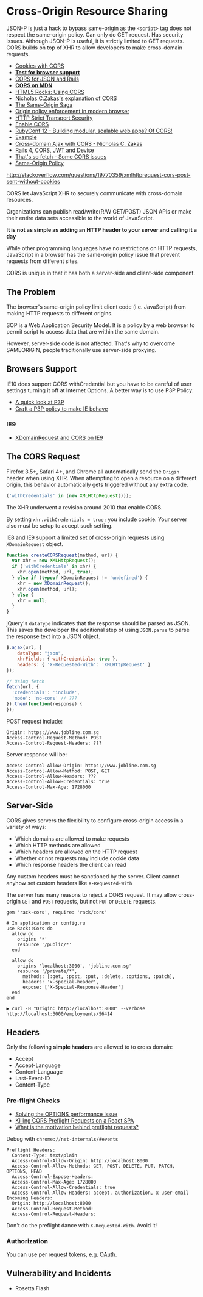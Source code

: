 # Cross-Origin Resource Sharing

JSON-P is just a hack to bypass same-origin as the `<script>` tag does not respect the same-origin policy. Can only do GET request. Has security issues. Although JSON-P is useful, it is strictly limited to GET requests. CORS builds on top of XHR to allow developers to make cross-domain requests.

* [Cookies with CORS](https://quickleft.com/blog/cookies-with-my-cors/)
* [**Test for browser support**](https://test-cors.appspot.com/#technical)
* [CORS for JSON and Rails](http://www.tsheffler.com/blog/2011/02/22/cross-origin-resource-sharing-for-json-and-rails/)
* [**CORS on MDN**](https://developer.mozilla.org/en-US/docs/Web/HTTP/Access_control_CORS)
* [HTML5 Rocks: Using CORS](http://www.html5rocks.com/en/tutorials/cors/)
* [Nicholas C.Zakas's explanation of CORS](https://www.nczonline.net/blog/2010/05/25/cross-domain-ajax-with-cross-origin-resource-sharing/)
* [The Same-Origin Saga](https://vimeo.com/54121245)
* [Origin policy enforcement in modern browser](https://www.youtube.com/watch?v=PbvxtMCUG8U)
* [HTTP Strict Transport Security](https://www.owasp.org/index.php/HTTP_Strict_Transport_Security)
* [Enable CORS](http://enable-cors.org/)
* [RubyConf 12 - Building modular, scalable web apps? Of CORS!](https://www.youtube.com/watch?v=VQA2yrpI7Xk)
* [Example](https://github.com/mbleigh/cors-talk-example)
* [Cross-domain Ajax with CORS - Nicholas C. Zakas](http://www.nczonline.net/blog/2010/05/25/cross-domain-ajax-with-cross-origin-resource-sharing/)
* [Rails 4, CORS, JWT and Devise](https://www.youtube.com/watch?v=_CAq-F2icp4)
* [That's so fetch - Some CORS issues](http://jakearchibald.com/2015/thats-so-fetch/)
* [Same-Origin Policy](https://annevankesteren.nl/2015/02/same-origin-policy)

http://stackoverflow.com/questions/19770359/xmlhttprequest-cors-post-sent-without-cookies

CORS let JavaScript XHR to securely communicate with cross-domain resources.

Organizations can publish read/write(R/W GET/POST) JSON APIs or make their entire data sets accessible to the world of JavaScript.

**It is not as simple as adding an HTTP header to your server and calling it a day**

While other programming languages have no restrictions on HTTP requests, JavaScript in a browser has the same-origin policy issue that prevent requests from different sites.

CORS is unique in that it has both a server-side and client-side component.

## The Problem

The browser's same-origin policy limit client code (i.e. JavaScript) from making HTTP requests to different origins.

SOP is a Web Application Security Model. It is a policy by a web browser to permit script to access data that are within the same domain.

However, server-side code is not affected. That's why to overcome SAMEORIGIN, people traditionally use server-side proxying.

## Browsers Support

IE10 does support CORS withCredential but you have to be careful of user settings turning it off at Internet Options. A better way is to use P3P Policy:

* [A quick look at P3P](http://blogs.msdn.com/b/ieinternals/archive/2013/09/17/simple-introduction-to-p3p-cookie-blocking-frame.aspx)
* [Craft a P3P policy to make IE behave](http://www.techrepublic.com/blog/software-engineer/craft-a-p3p-policy-to-make-ie-behave/)

### IE9

* [XDomainRequest and CORS on IE9](http://perrymitchell.net/article/xdomainrequest-cors-ie9/)

## The CORS Request

Firefox 3.5+, Safari 4+, and Chrome all automatically send the `Origin` header when using XHR. When attempting to open a resource on a different origin, this behavior automatically gets triggered without any extra code.

```js
('withCredentials' in (new XMLHttpRequest()));
```

The XHR underwent a revision around 2010 that enable CORS.

By setting `xhr.withCredentials = true;` you include cookie. Your server also must be setup to accept such setting.

IE8 and IE9 support a limited set of cross-origin requests using `XDomainRequest` object.

```js
function createCORSRequest(method, url) {
  var xhr = new XMLHttpRequest();
  if ('withCredentials' in xhr) {
    xhr.open(method, url, true);
  } else if (typeof XDomainRequest != 'undefined') {
    xhr = new XDomainRequest();
    xhr.open(method, url);
  } else {
    xhr = null;
  }
}
```

jQuery's `dataType` indicates that the response should be parsed as JSON. This saves the developer the additional step of using `JSON.parse` to parse the  response text into a JSON object.

```js
$.ajax(url, {
	dataType: "json",
	xhrFields: { withCredentials: true },
	headers: { 'X-Requested-With': 'XMLHttpRequest' }});
```

```js
// Using fetch
fetch(url, {
  'credentials': 'include',
  'mode': 'no-cors' // ???
}).then(function(response) {
});
```

POST request include:

```
Origin: https://www.jobline.com.sg
Access-Control-Request-Method: POST
Access-Control-Request-Headers: ???
```

Server response will be:

```
Access-Control-Allow-Origin: https://www.jobline.com.sg
Access-Control-Allow-Method: POST, GET
Access-Control-Allow-Headers: ???
Access-Control-Allow-Credentials: true
Access-Control-Max-Age: 1728000
```

## Server-Side

CORS gives servers the flexibility to configure cross-origin access in a variety of ways:

* Which domains are allowed to make requests
* Which HTTP methods are allowed
* Which headers are allowed on the HTTP request
* Whether or not requests may include cookie data
* Which response headers the client can read

Any custom headers must be sanctioned by the server. Client cannot anyhow set custom headers like `X-Requested-With`

The server has many reasons to reject a CORS request. It may allow cross-origin `GET` and `POST` requests, but not `PUT` or `DELETE` requests.

```
gem 'rack-cors', require: 'rack/cors'

# In application or config.ru
use Rack::Cors do
  allow do
    origins '*'
    resource '/public/*'
  end
  
  allow do
    origins 'localhost:3000', 'jobline.com.sg'
    resource '/private/*',
      methods: [:get, :post, :put, :delete, :options, :patch],
      headers: 'x-special-header',
      expose: ['X-Special-Response-Header']
  end
end
```

```
▶ curl -H "Origin: http://localhost:8000" --verbose http://localhost:3000/employments/S6414
```

## Headers

Only the following **simple headers** are allowed to to cross domain:

* Accept
* Accept-Language
* Content-Language
* Last-Event-ID
* Content-Type

### Pre-flight Checks

* [Solving the OPTIONS performance issue](https://www.soasta.com/blog/options-web-performance-with-single-page-applications/)
* [Killing CORS Preflight Requests on a React SPA](https://m.alphasights.com/killing-cors-preflight-requests-on-a-react-spa-1f9b04aa5730#.9b7fbmlpx)
* [What is the motivation behind preflight requests?](https://stackoverflow.com/questions/15381105/cors-what-is-the-motivation-behind-introducing-preflight-requests)

Debug with `chrome://net-internals/#events`

```
Preflight Headers:
  Content-Type: text/plain
  Access-Control-Allow-Origin: http://localhost:8000
  Access-Control-Allow-Methods: GET, POST, DELETE, PUT, PATCH, OPTIONS, HEAD
  Access-Control-Expose-Headers:
  Access-Control-Max-Age: 1728000
  Access-Control-Allow-Credentials: true
  Access-Control-Allow-Headers: accept, authorization, x-user-email
Incoming Headers:
  Origin: http://localhost:8000
  Access-Control-Request-Method:
  Access-Control-Request-Headers:
```

Don't do the preflight dance with `X-Requested-With`. Avoid it!

### Authorization

You can use per request tokens, e.g. OAuth.

## Vulnerability and Incidents

* Rosetta Flash